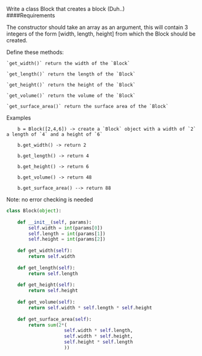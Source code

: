 Write a class Block that creates a block (Duh..)   
####Requirements

The constructor should take an array as an argument, this will contain 3 integers of the form [width, length, height] from which the Block should be created.

Define these methods:
```
`get_width()` return the width of the `Block`

`get_length()` return the length of the `Block`

`get_height()` return the height of the `Block`

`get_volume()` return the volume of the `Block`

`get_surface_area()` return the surface area of the `Block`
```
Examples
```
    b = Block([2,4,6]) -> create a `Block` object with a width of `2` a length of `4` and a height of `6`

    b.get_width() -> return 2

    b.get_length() -> return 4

    b.get_height() -> return 6

    b.get_volume() -> return 48

    b.get_surface_area() --> return 88
```
Note: no error checking is needed
```python
class Block(object):
       
    def __init__(self, params):
        self.width = int(params[0])
        self.length = int(params[1])
        self.height = int(params[2])
        
    def get_width(self):
        return self.width
        
    def get_length(self):
        return self.length
        
    def get_height(self):
        return self.height
        
    def get_volume(self):
        return self.width * self.length * self.height
        
    def get_surface_area(self):
        return sum(2*(
                     self.width * self.length,
                     self.width * self.height,
                     self.height * self.length
                     ))
```
